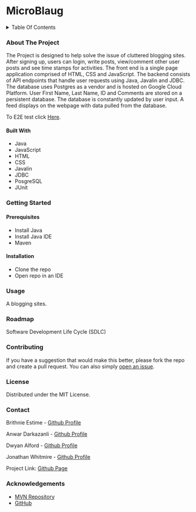 # MicroBlaug


<details>
<summary>Table Of Contents</summary>
<ol dir="auto">
<li type="I"><a href="#about-the-project">About The Project</a></li>
<ul dir="auto">
<li><a href="#built-with">Built With</a></li>
</ul>
<li type="I"><a href="#getting-started">Getting Started</a></li>
<ul dir="auto">
<li><a href="#prerequisites">Prerequisites</a></li>
<li><a href="#installation">Installation</a></li>
</ul>
<li type="I"><a href="#usage">Usage</a></li>
<li type="I"><a href="#roadmap">Roadmap</a></li>
<li type="I"><a href="#contributing">Contributing</a></li>
<li type="I"><a href="#license">License</a></li>
<li type="I"><a href="#contact">Contact</a></li>
<li type="I"><a href="#acknowledgements">Acknowledgements</a></li>
</ol>
</details>

### About The Project
The Project is designed to help solve the issue of cluttered blogging sites. After signing up, users can login, write posts, view/comment other user posts and see time stamps for activities. The front end is a single page application comprised of HTML, CSS and JavaScript. The backend consists of API endpoints that handle user requests using Java, Javalin and JDBC. The database uses Postgres as a vendor and is hosted on Google Cloud Platform. User First Name, Last Name, ID and Comments are stored on a persistent database. The database is constantly updated by user input. A feed displays on the webpage with data pulled from the database.

To E2E test click [Here](https://github.com/EstimeB/MicroBlaugE2ETesting).

#### Built With
  * Java
  * JavaScript
  * HTML
  * CSS
  * Javalin
  * JDBC
  * PosgreSQL
  * JUnit

### Getting Started

#### Prerequisites
   * Install Java
   * Install Java IDE
   * Maven

#### Installation
  * Clone the repo
  * Open repo in an IDE

### Usage
A blogging sites.

### Roadmap
  Software Development Life Cycle (SDLC)

### Contributing
  If you have a suggestion that would make this better, please fork the repo and create a pull request. You can also simply [open an issue](https://github.com/EstimeB/MicroBlaug/issues).

### License
  Distributed under the MIT License.

### Contact
Brithnie Estime - [Github Profile](https://github.com/Estimeb)

Anwar Darkazanli - [Github Profile](https://github.com/asdarkaz1)

Dwyan Alford - [Github Profile](https://github.com/dwyanalford)

Jonathan Whitmire - [Github Profile](https://github.com/jonathan-whitmire)


Project Link: [Github Page](https://github.com/EstimeB/MicroBlaug)

### Acknowledgements
  * [MVN Repository](https://mvnrepository.com/)
  * [GitHub](https://github.com/)
